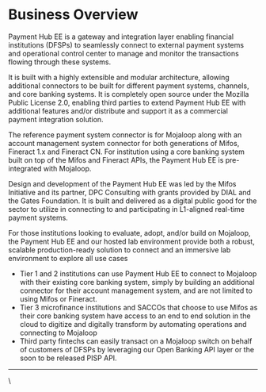 # Business Overview

Payment Hub EE is a gateway and integration layer enabling financial institutions (DFSPs) to seamlessly connect to external payment systems and operational control center to manage and monitor the transactions flowing through these systems.

It is built with a highly extensible and modular architecture, allowing additional connectors to be built for different payment systems, channels, and core banking systems. It is completely open source under the Mozilla Public License 2.0, enabling third parties to extend Payment Hub EE with additional features and/or distribute and support it as a commercial payment integration solution.&#x20;

The reference payment system connector is for Mojaloop along with an account management system connector for both generations of Mifos, Fineract 1.x and Fineract CN. For institution using a core banking system built on top of the Mifos and Fineract APIs, the Payment Hub EE is pre-integrated with Mojaloop.

Design and development of the Payment Hub EE was led by the Mifos Initiative and its partner, DPC Consulting with grants provided by DIAL and the Gates Foundation. It is built and delivered as a digital public good for the sector to utilize in connecting to and participating in L1-aligned real-time payment systems.

For those institutions looking to evaluate, adopt, and/or build on Mojaloop, the Payment Hub EE and our hosted lab environment provide both a robust, scalable production-ready solution to connect and an immersive lab environment to explore all use cases

* Tier 1 and 2 institutions can use Payment Hub EE to connect to Mojaloop with their existing core banking system, simply by building an additional connector for their account management system, and are not limited to using Mifos or Fineract.&#x20;
* Tier 3 microfinance institutions and SACCOs that choose to use Mifos as their core banking system have access to an end to end solution in the cloud to digitize and digitally transform by automating operations and connecting to Mojaloop
* Third party fintechs can easily transact on a Mojaloop switch on behalf of customers of DFSPs by leveraging our Open Banking API layer or the soon to be released PISP API.&#x20;

****

\
